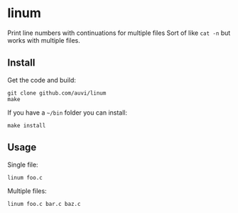 # linum
Print line numbers with continuations for multiple files
Sort of like `cat -n` but works with multiple files.

## Install
Get the code and build:

    git clone github.com/auvi/linum
    make

If you have a `~/bin` folder you can install:

    make install

## Usage
Single file:

    linum foo.c
Multiple files:   

    linum foo.c bar.c baz.c
